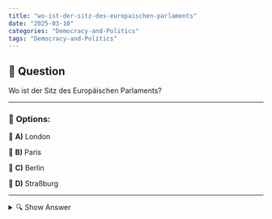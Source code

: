 ```yaml
---
title: "wo-ist-der-sitz-des-europaischen-parlaments"
date: "2025-03-10"
categories: "Democracy-and-Politics"
tags: "Democracy-and-Politics"
---
```


## 📌 **Question**

Wo ist der Sitz des Europäischen Parlaments?



---

### 📝 **Options:**

🔘 **A)** London

🔘 **B)** Paris

🔘 **C)** Berlin

🔘 **D)** Straßburg

---

<details>
  <summary>🔍 Show Answer</summary>

  <p>
💡  <b>Correct Answer:</b>  d
  </p>
  <p>
    📖<b>Explanation:</b>
    Das Europäische Parlament ist eine der zentralen Institutionen der Europäischen Union und vertritt die Bürgerinnen und Bürger der Mitgliedstaaten. Es ist an der Gesetzgebung, der Haushaltskontrolle und der Überwachung anderer EU-Institutionen beteiligt. Der offizielle Sitz des Europäischen Parlaments befindet sich in Straßburg, Frankreich. Zusätzlich gibt es Arbeitsstätten in Brüssel und Luxemburg. Obwohl einige Institutionen in anderen Städten angesiedelt sind, bleibt Straßburg der Hauptsitz des Parlaments.
  </p>
</details>
